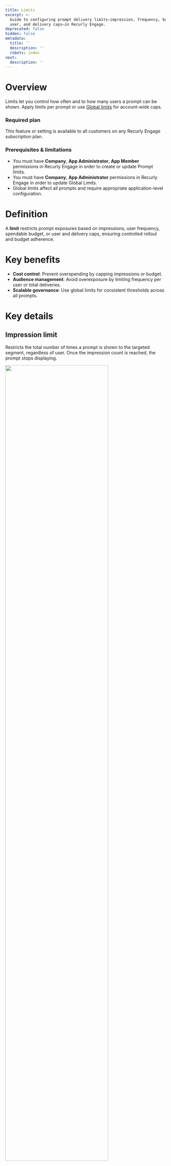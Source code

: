 ```yaml
---
title: Limits
excerpt: >-
  Guide to configuring prompt delivery limits—impression, frequency, budget,
  user, and delivery caps—in Recurly Engage.
deprecated: false
hidden: false
metadata:
  title: ''
  description: ''
  robots: index
next:
  description: ''
---
```

# Overview

Limits let you control how often and to how many users a prompt can be shown. Apply limits per prompt or use [Global limits](global-limits) for account-wide caps.

### Required plan

This feature or setting is available to all customers on any Recurly Engage subscription plan.

### Prerequisites & limitations

* You must have **Company**, **App Administrator**, **App Member** permissions in Recurly Engage in order to create or update Prompt limits.
* You must have **Company**, **App Administrator** permissions in Recurly Engage in order to update Global Limits.
* Global limits affect all prompts and require appropriate application-level configuration.

# Definition

A **limit** restricts prompt exposures based on impressions, user frequency, spendable budget, or user and delivery caps, ensuring controlled rollout and budget adherence.

# Key benefits

* **Cost control**: Prevent overspending by capping impressions or budget.
* **Audience management**: Avoid overexposure by limiting frequency per user or total deliveries.
* **Scalable governance**: Use global limits for consistent thresholds across all prompts.

# Key details

## Impression limit

Restricts the total number of times a prompt is shown to the targeted segment, regardless of user. Once the impression count is reached, the prompt stops displaying.

<Image align="center" className="border" border={true} width="80% " src="https://files.readme.io/a7d13f1-image.png" />

## Frequency cap

Limits how many times an individual user can see the prompt within a defined period. For example, 2 impressions over 30 days means each user can view the prompt twice in a rolling 30-day window starting from their first impression.

<Image align="center" className="border" border={true} width="80% " src="https://files.readme.io/fb6c9f7-image.png" />

## Budget limit

Sets a consumable budget that decreases each time a user takes the prompted action. Configure a total budget and decrement value—for instance, a $10,000 budget with a decrement of $10 charges $10 per user interaction until funds are exhausted.

<Image align="center" className="border" border={true} width="80% " src="https://files.readme.io/42214b6-image.png" />

## User limit

Caps the total number of unique users who can receive or act on the prompt. For example, a user limit of 1,000 ensures that only the first 1,000 eligible users see the prompt.

<Image align="center" className="border" border={true} width="80% " src="https://files.readme.io/b726d62-image.png" />

## Delivery limit

Restricts the number of unique deliveries—instances when a user meets trigger conditions and is eligible to see the prompt. A delivery limit of 1,000 delivers to the first 1,000 unique users matching the trigger, then stops.

<Image align="center" className="border" border={true} width="80% " src="https://files.readme.io/9a7bf89-image.png" />

Learn more about account-wide limits in [Global limits](global-limits).